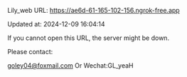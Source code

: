 Lily_web URL: https://ae6d-61-165-102-156.ngrok-free.app

Updated at: 2024-12-09 16:04:14

If you cannot open this URL, the server might be down.

Please contact: 

goley04@foxmail.com Or Wechat:GL_yeaH